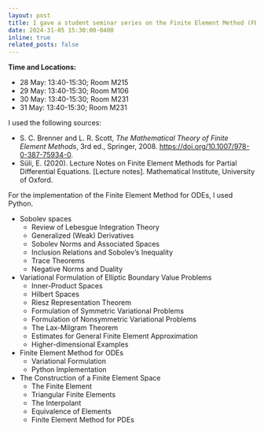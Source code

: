 ```yaml
---
layout: post
title: I gave a student seminar series on the Finite Element Method (FEM).
date: 2024-31-05 15:30:00-0400
inline: true
related_posts: false
---
```


**Time and Locations:**

- 28 May: 13:40-15:30; Room M215
- 29 May: 13:40-15:30; Room M106
- 30 May: 13:40-15:30; Room M231
- 31 May: 13:40-15:30; Room M231

I used the following sources:

- S. C. Brenner and L. R. Scott, _The Mathematical Theory of Finite Element Methods_, 3rd ed., Springer, 2008. https://doi.org/10.1007/978-0-387-75934-0.
- Süli, E. (2020). Lecture Notes on Finite Element Methods for Partial Differential Equations. [Lecture notes]. Mathematical Institute, University of Oxford.

For the implementation of the Finite Element Method for ODEs, I used Python.

- Sobolev spaces
  - Review of Lebesgue Integration Theory
  - Generalized (Weak) Derivatives
  - Sobolev Norms and Associated Spaces
  - Inclusion Relations and Sobolev’s Inequality
  - Trace Theorems
  - Negative Norms and Duality
- Variational Formulation of Elliptic Boundary Value Problems
  - Inner-Product Spaces
  - Hilbert Spaces
  - Riesz Representation Theorem
  - Formulation of Symmetric Variational Problems
  - Formulation of Nonsymmetric Variational Problems
  - The Lax-Milgram Theorem
  - Estimates for General Finite Element Approximation
  - Higher-dimensional Examples
- Finite Element Method for ODEs
  - Variational Formulation
  - Python Implementation
- The Construction of a Finite Element Space
  - The Finite Element
  - Triangular Finite Elements
  - The Interpolant
  - Equivalence of Elements
  - Finite Element Method for PDEs
